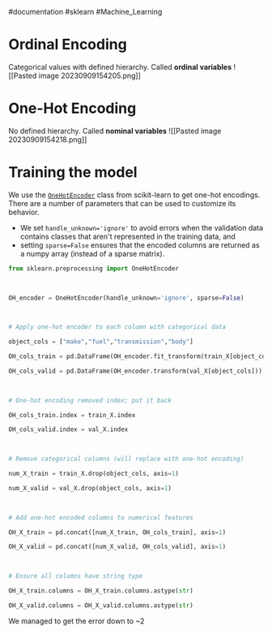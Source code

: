 #documentation #sklearn #Machine_Learning 

# Ordinal Encoding
Categorical values with defined hierarchy. Called __ordinal variables__ 
![[Pasted image 20230909154205.png]]

# One-Hot Encoding
No defined hierarchy. Called __nominal variables__
![[Pasted image 20230909154218.png]]

# Training the model
We use the [`OneHotEncoder`](https://scikit-learn.org/stable/modules/generated/sklearn.preprocessing.OneHotEncoder.html) class from scikit-learn to get one-hot encodings. There are a number of parameters that can be used to customize its behavior.

- We set `handle_unknown='ignore'` to avoid errors when the validation data contains classes that aren't represented in the training data, and
- setting `sparse=False` ensures that the encoded columns are returned as a numpy array (instead of a sparse matrix).

```python
from sklearn.preprocessing import OneHotEncoder

  

OH_encoder = OneHotEncoder(handle_unknown='ignore', sparse=False)

  

# Apply one-hot encoder to each column with categorical data

object_cols = ["make","fuel","transmission","body"]

OH_cols_train = pd.DataFrame(OH_encoder.fit_transform(train_X[object_cols]))

OH_cols_valid = pd.DataFrame(OH_encoder.transform(val_X[object_cols]))

  

# One-hot encoding removed index; put it back

OH_cols_train.index = train_X.index

OH_cols_valid.index = val_X.index

  

# Remove categorical columns (will replace with one-hot encoding)

num_X_train = train_X.drop(object_cols, axis=1)

num_X_valid = val_X.drop(object_cols, axis=1)

  

# Add one-hot encoded columns to numerical features

OH_X_train = pd.concat([num_X_train, OH_cols_train], axis=1)

OH_X_valid = pd.concat([num_X_valid, OH_cols_valid], axis=1)

  

# Ensure all columns have string type

OH_X_train.columns = OH_X_train.columns.astype(str)

OH_X_valid.columns = OH_X_valid.columns.astype(str)
```

We managed to get the error down to ~2